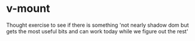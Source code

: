 # v-mount
Thought exercise to see if there is something 'not nearly shadow dom but gets the most useful bits and can work today while we figure out the rest'
